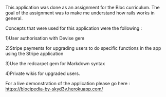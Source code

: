 This application was done as an assignment for the Bloc curriculum. The goal of the assignment was to make me understand how rails works in general.

Concepts that were used for this application were the following :

1)User authorisation with Devise gem


2)Stripe payments for upgrading users to do specific functions in the app using the Stripe application


3)Use the redcarpet gem for Markdown syntax


4)Private wikis for upgraded users.

For a live demonstration of the application please go here :  https://blocipedia-by-skyd3v.herokuapp.com/
